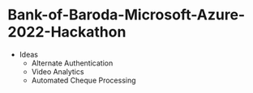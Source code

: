 # Bank-of-Baroda-Microsoft-Azure-2022-Hackathon

- Ideas
  - Alternate Authentication
  - Video Analytics
  - Automated Cheque Processing
